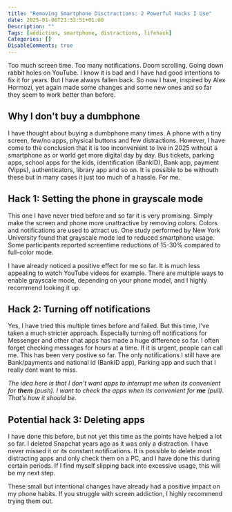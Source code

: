 ```yaml
---
title: "Removing Smartphone Disctractions: 2 Powerful Hacks I Use"
date: 2025-01-06T21:33:51+01:00
Description: ""
Tags: [addiction, smartphone, distractions, lifehack]
Categories: []
DisableComments: true
---
```


Too much screen time. Too many notifications. Doom scrolling. Going down rabbit holes on YouTube. I know it is bad and I have had good intentions to fix it for years. But I have always fallen back. So now I have, inspired by Alex Hormozi, yet again made some changes and some new ones and so far they seem to work better than before.

## Why I don't buy a dumbphone

I have thought about buying a dumbphone many times. A phone with a tiny screen, few/no apps,  physical buttons and few distractions. However, I have come to the conclusion that it is too inconvenient to live in 2025 without a smartphone as or world get more digital day by day. Bus tickets, parking apps, school apps for the kids, identification (BankID), Bank app, payment (Vipps), authenticators, library app and so on. It is possible to be withouth these but in many cases it just too much of a hassle. For me.   

## Hack 1: Setting the phone in grayscale mode

This one I have never tried before and so far it is very promising. Simply make the screen and phone more unattractive by removing colors. Colors and notifications are used to attract us. One study performed by New York University found that grayscale mode led to reduced smartphone usage. Some participants reported screentime reductions of 15-30% compared to full-color mode.

I have already noticed a positive effect for me so far. It is much less appealing to watch YouTube videos for example. There are multiple ways to enable grayscale mode, depending on your phone model, and I highly recommend looking it up.

## Hack 2: Turning off notifications

Yes, I have tried this multiple times before and failed. But this time, I’ve taken a much stricter approach. Especially turning off notifications for Messenger and other chat apps has made a huge difference so far. I often forget checking messages for hours at a time. If it is urgent, people can call me. This has been very postive so far. The only notifications I still have are Bank/payments and national id (BankID app), Parking app and such that I really dont want to miss.

_The idea here is that I don't want apps to interrupt me when its convenient for **them** (push). I want to check the apps when its convenient for ***me*** (pull). That's how it should be._

## Potential hack 3: Deleting apps

I have done this before, but not yet this time as the points have helped a lot so far. I deleted Snapchat years ago as it was only a distraction. I have never missed it or its constant notifications. It is possible to delete most distracting apps and only check them on a PC, and I have done this during certain periods. If I find myself slipping back into excessive usage, this will be my next step.

These small but intentional changes have already had a positive impact on my phone habits. If you struggle with screen addiction, I highly recommend trying them out.

